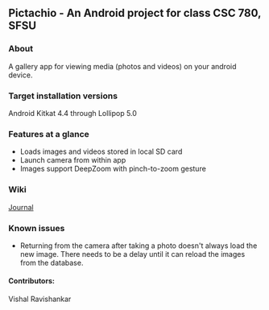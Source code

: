 ## Pictachio - An Android project for class CSC 780, SFSU

### About

A gallery app for viewing media (photos and videos) on your android device.

### Target installation versions

Android Kitkat 4.4 through Lollipop 5.0

### Features at a glance

* Loads images and videos stored in local SD card
* Launch camera from within app
* Images support DeepZoom with pinch-to-zoom gesture

### Wiki

[Journal](https://github.com/vshl/Pictachio/wiki/Journal)

### Known issues

* Returning from the camera after taking a photo doesn't always load the new image. There needs to be a delay until it can reload the images from the database.

#### Contributors:

Vishal Ravishankar
